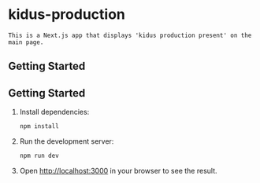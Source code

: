 
# kidus-production
```
This is a Next.js app that displays 'kidus production present' on the main page.
```
## Getting Started


## Getting Started

1. Install dependencies:
   ```powershell
   npm install
   ```
2. Run the development server:
   ```powershell
   npm run dev
   ```
3. Open [http://localhost:3000](http://localhost:3000) in your browser to see the result.


